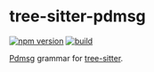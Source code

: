 # tree-sitter-pdmsg
[![npm version](https://badge.fury.io/js/tree-sitter-pdmsg.svg)](https://badge.fury.io/js/tree-sitter-pdmsg)
[![build](https://github.com/pndmix/tree-sitter-pdmsg/workflows/build/badge.svg)](https://github.com/pndmix/tree-sitter-pdmsg/actions?query=workflow%3Abuild)

[Pdmsg](https://github.com/pndmix/atom-pdmsg) grammar for [tree-sitter](https://tree-sitter.github.io/tree-sitter).